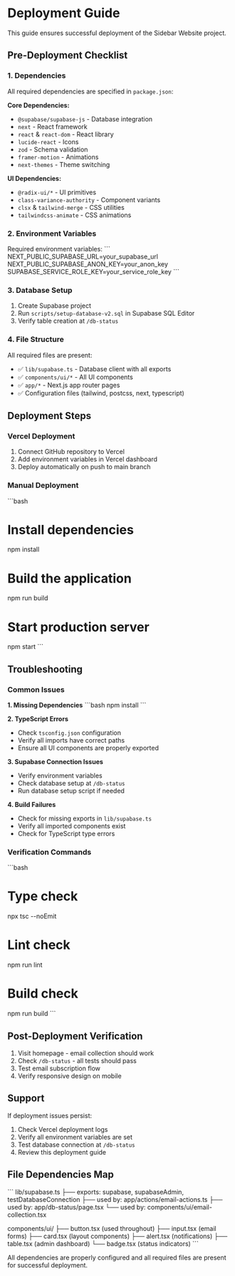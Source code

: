 # Deployment Guide

This guide ensures successful deployment of the Sidebar Website project.

## Pre-Deployment Checklist

### 1. Dependencies
All required dependencies are specified in `package.json`:

**Core Dependencies:**
- `@supabase/supabase-js` - Database integration
- `next` - React framework
- `react` & `react-dom` - React library
- `lucide-react` - Icons
- `zod` - Schema validation
- `framer-motion` - Animations
- `next-themes` - Theme switching

**UI Dependencies:**
- `@radix-ui/*` - UI primitives
- `class-variance-authority` - Component variants
- `clsx` & `tailwind-merge` - CSS utilities
- `tailwindcss-animate` - CSS animations

### 2. Environment Variables
Required environment variables:
\`\`\`
NEXT_PUBLIC_SUPABASE_URL=your_supabase_url
NEXT_PUBLIC_SUPABASE_ANON_KEY=your_anon_key
SUPABASE_SERVICE_ROLE_KEY=your_service_role_key
\`\`\`

### 3. Database Setup
1. Create Supabase project
2. Run `scripts/setup-database-v2.sql` in Supabase SQL Editor
3. Verify table creation at `/db-status`

### 4. File Structure
All required files are present:
- ✅ `lib/supabase.ts` - Database client with all exports
- ✅ `components/ui/*` - All UI components
- ✅ `app/*` - Next.js app router pages
- ✅ Configuration files (tailwind, postcss, next, typescript)

## Deployment Steps

### Vercel Deployment
1. Connect GitHub repository to Vercel
2. Add environment variables in Vercel dashboard
3. Deploy automatically on push to main branch

### Manual Deployment
\`\`\`bash
# Install dependencies
npm install

# Build the application
npm run build

# Start production server
npm start
\`\`\`

## Troubleshooting

### Common Issues

**1. Missing Dependencies**
\`\`\`bash
npm install
\`\`\`

**2. TypeScript Errors**
- Check `tsconfig.json` configuration
- Verify all imports have correct paths
- Ensure all UI components are properly exported

**3. Supabase Connection Issues**
- Verify environment variables
- Check database setup at `/db-status`
- Run database setup script if needed

**4. Build Failures**
- Check for missing exports in `lib/supabase.ts`
- Verify all imported components exist
- Check for TypeScript type errors

### Verification Commands
\`\`\`bash
# Type check
npx tsc --noEmit

# Lint check
npm run lint

# Build check
npm run build
\`\`\`

## Post-Deployment Verification

1. Visit homepage - email collection should work
2. Check `/db-status` - all tests should pass
3. Test email subscription flow
4. Verify responsive design on mobile

## Support

If deployment issues persist:
1. Check Vercel deployment logs
2. Verify all environment variables are set
3. Test database connection at `/db-status`
4. Review this deployment guide

## File Dependencies Map

\`\`\`
lib/supabase.ts
├── exports: supabase, supabaseAdmin, testDatabaseConnection
├── used by: app/actions/email-actions.ts
├── used by: app/db-status/page.tsx
└── used by: components/ui/email-collection.tsx

components/ui/
├── button.tsx (used throughout)
├── input.tsx (email forms)
├── card.tsx (layout components)
├── alert.tsx (notifications)
├── table.tsx (admin dashboard)
└── badge.tsx (status indicators)
\`\`\`

All dependencies are properly configured and all required files are present for successful deployment.
